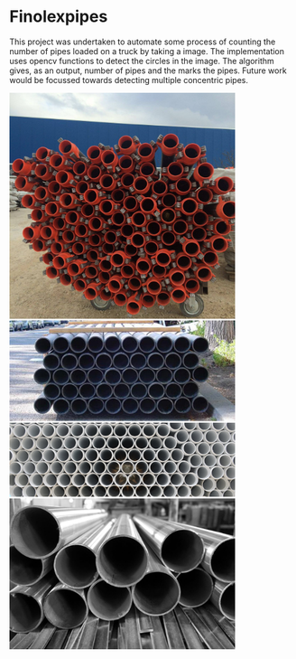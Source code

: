 # Finolexpipes
This project was undertaken to automate some process of counting the number of pipes loaded on a truck by taking a image. The implementation uses opencv functions to detect the circles in the image.
The algorithm gives, as an output, number of pipes and the marks the pipes.
Future work would be focussed towards detecting multiple concentric pipes.

<img src="images/pipes.jpg" width="400">
<img src="images/pipes2.jpg" width="400">
<img src="images/pipes3.jpg" width="400">
<img src="images/pipes4.jpg" width="400">

